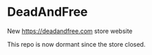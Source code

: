 # DeadAndFree

New <https://deadandfree.com> store website

This repo is now dormant since the store closed.
